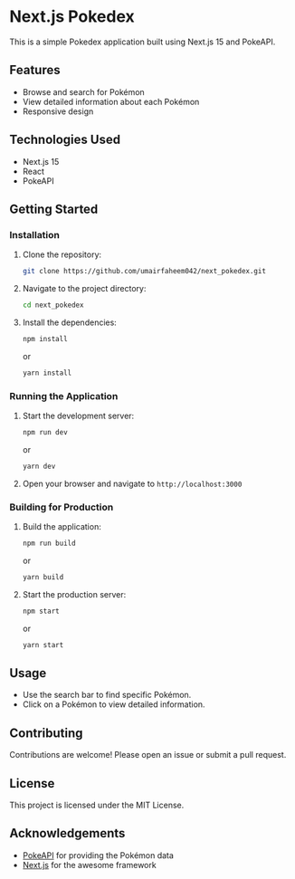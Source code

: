 # Next.js Pokedex

This is a simple Pokedex application built using Next.js 15 and PokeAPI.

## Features

- Browse and search for Pokémon
- View detailed information about each Pokémon
- Responsive design

## Technologies Used

- Next.js 15
- React
- PokeAPI

## Getting Started

### Installation

1. Clone the repository:
    ```bash
    git clone https://github.com/umairfaheem042/next_pokedex.git
    ```
2. Navigate to the project directory:
    ```bash
    cd next_pokedex
    ```
3. Install the dependencies:
    ```bash
    npm install
    ```
    or
    ```bash
    yarn install
    ```

### Running the Application

1. Start the development server:
    ```bash
    npm run dev
    ```
    or
    ```bash
    yarn dev
    ```
2. Open your browser and navigate to `http://localhost:3000`

### Building for Production

1. Build the application:
    ```bash
    npm run build
    ```
    or
    ```bash
    yarn build
    ```
2. Start the production server:
    ```bash
    npm start
    ```
    or
    ```bash
    yarn start
    ```

## Usage

- Use the search bar to find specific Pokémon.
- Click on a Pokémon to view detailed information.

## Contributing

Contributions are welcome! Please open an issue or submit a pull request.

## License

This project is licensed under the MIT License.

## Acknowledgements

- [PokeAPI](https://pokeapi.co/) for providing the Pokémon data
- [Next.js](https://nextjs.org/) for the awesome framework
